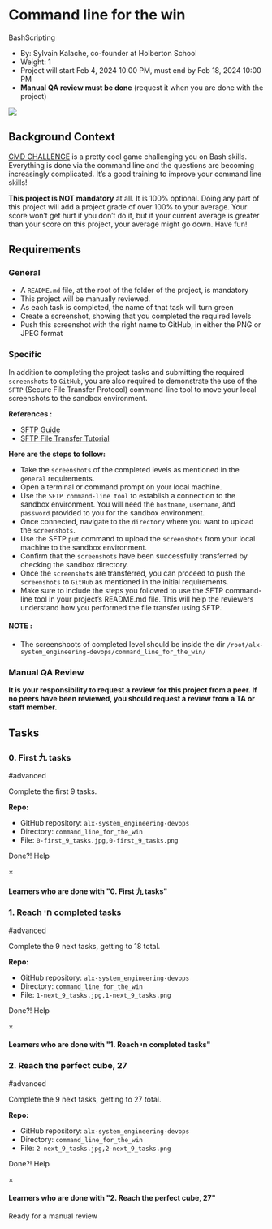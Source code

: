 # Command line for the win

BashScripting

*   By: Sylvain Kalache, co-founder at Holberton School
*   Weight: 1
*   Project will start Feb 4, 2024 10:00 PM, must end by Feb 18, 2024 10:00 PM
*   **Manual QA review must be done** (request it when you are done with the project)

![](https://s3.amazonaws.com/intranet-projects-files/holbertonschool-sysadmin_devops/324/06AChAO.png)

## Background Context

[CMD CHALLENGE](/rltoken/a83_NOBEtXgFr1Yqej0HYA "CMD CHALLENGE") is a pretty cool game challenging you on Bash skills. Everything is done via the command line and the questions are becoming increasingly complicated. It’s a good training to improve your command line skills!

**This project is NOT mandatory** at all. It is 100% optional. Doing any part of this project will add a project grade of over 100% to your average. Your score won’t get hurt if you don’t do it, but if your current average is greater than your score on this project, your average might go down. Have fun!

## Requirements

### General

*   A `README.md` file, at the root of the folder of the project, is mandatory
*   This project will be manually reviewed.
*   As each task is completed, the name of that task will turn green
*   Create a screenshot, showing that you completed the required levels
*   Push this screenshot with the right name to GitHub, in either the PNG or JPEG format

### Specific

In addition to completing the project tasks and submitting the required `screenshots` to `GitHub`, you are also required to demonstrate the use of the `SFTP` (Secure File Transfer Protocol) command-line tool to move your local screenshots to the sandbox environment.

**References :**

*   [SFTP Guide](/rltoken/OwMT_ctWdMI7L6JFzLvVKQ "SFTP Guide")
*   [SFTP File Transfer Tutorial](/rltoken/aTKBzKWZ5EI-qZjJVblUzg "SFTP File Transfer Tutorial")

**Here are the steps to follow:**

*   Take the `screenshots` of the completed levels as mentioned in the `general` requirements.
*   Open a terminal or command prompt on your local machine.
*   Use the `SFTP command-line tool` to establish a connection to the sandbox environment. You will need the `hostname`, `username`, and `password` provided to you for the sandbox environment.
*   Once connected, navigate to the `directory` where you want to upload the `screenshots`.
*   Use the SFTP `put` command to upload the `screenshots` from your local machine to the sandbox environment.
*   Confirm that the `screenshots` have been successfully transferred by checking the sandbox directory.
*   Once the `screenshots` are transferred, you can proceed to push the `screenshots` to `GitHub` as mentioned in the initial requirements.
*   Make sure to include the steps you followed to use the SFTP command-line tool in your project’s README.md file. This will help the reviewers understand how you performed the file transfer using SFTP.

#### NOTE :

*   The screenshoots of completed level should be inside the dir `/root/alx-system_engineering-devops/command_line_for_the_win/`

### Manual QA Review

**It is your responsibility to request a review for this project from a peer. If no peers have been reviewed, you should request a review from a TA or staff member.**

## Tasks

### 0\. First 九 tasks

#advanced

Complete the first 9 tasks.

**Repo:**

*   GitHub repository: `alx-system_engineering-devops`
*   Directory: `command_line_for_the_win`
*   File: `0-first_9_tasks.jpg,0-first_9_tasks.png`

Done?! Help

×

#### Learners who are done with "0. First 九 tasks"

### 1\. Reach חי completed tasks

#advanced

Complete the 9 next tasks, getting to 18 total.

**Repo:**

*   GitHub repository: `alx-system_engineering-devops`
*   Directory: `command_line_for_the_win`
*   File: `1-next_9_tasks.jpg,1-next_9_tasks.png`

Done?! Help

×

#### Learners who are done with "1. Reach חי completed tasks"

### 2\. Reach the perfect cube, 27

#advanced

Complete the 9 next tasks, getting to 27 total.

**Repo:**

*   GitHub repository: `alx-system_engineering-devops`
*   Directory: `command_line_for_the_win`
*   File: `2-next_9_tasks.jpg,2-next_9_tasks.png`

Done?! Help

×

#### Learners who are done with "2. Reach the perfect cube, 27"

Ready for a manual review
